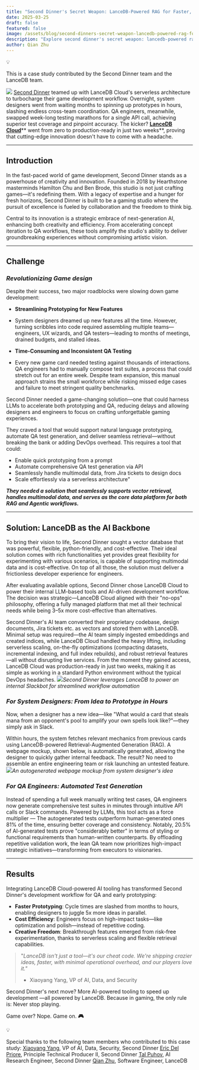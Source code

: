 ```yaml
---
title: "Second Dinner's Secret Weapon: LanceDB-Powered RAG for Faster, Smarter Game Development"
date: 2025-03-25
draft: false
featured: false
image: /assets/blog/second-dinners-secret-weapon-lancedb-powered-rag-for-faster-smarter-game-development/second-dinners-secret-weapon-lancedb-powered-rag-for-faster-smarter-game-development.png
description: "Explore second dinner's secret weapon: lancedb-powered rag for faster, smarter game development with practical insights and expert guidance from the LanceDB team."
author: Qian Zhu
---
```


💡

This is a case study contributed by the Second Dinner team and the LanceDB team. 

![](__GHOST_URL__/content/images/2025/03/Screenshot-2025-03-20-at-10.21.46-PM.png)
[Second Dinner](https://seconddinner.com/) teamed up with LanceDB Cloud's serverless architecture to turbocharge their game development workflow. Overnight, system designers went from waiting months to spinning up prototypes in hours, slashing endless cross-team coordination. QA engineers, meanwhile, swapped week-long testing marathons for a single API call, achieving superior test coverage and pinpoint accuracy. The kicker? [**LanceDB Cloud**](https://cloud.lancedb.com/)** went from zero to production-ready in just two weeks**, proving that cutting-edge innovation doesn't have to come with a headache. 

---

## Introduction

In the fast-paced world of game development, Second Dinner stands as a powerhouse of creativity and innovation. Founded in 2018 by Hearthstone masterminds Hamilton Chu and Ben Brode, this studio is not just crafting games—it's redefining them. With a legacy of expertise and a hunger for fresh horizons, Second Dinner is built to be a gaming studio where the pursuit of excellence is fueled by collaboration and the freedom to think big.

Central to its innovation is a strategic embrace of next-generation AI, enhancing both creativity and efficiency. From accelerating concept iteration to QA workflows, these tools amplify the studio's ability to deliver groundbreaking experiences without compromising artistic vision.

---

## Challenge

### ***Revolutionizing Game design***

Despite their success, two major roadblocks were slowing down game development:

- **Streamlining Prototyping for New Features**
- System designers dreamed up new features all the time. However, turning scribbles into code required assembling multiple teams—engineers, UX wizards, and QA testers—leading to months of meetings, drained budgets, and stalled ideas.

- **Time-Consuming and Inconsistent QA Testing**
- Every new game card needed testing against thousands of interactions. QA engineers had to manually compose test suites, a process that could stretch out for an entire week. Despite team expansion, this manual approach strains the small workforce while risking missed edge cases and failure to meet stringent quality benchmarks.

Second Dinner needed a game-changing solution—one that could harness LLMs to accelerate both prototyping and QA, reducing delays and allowing designers and engineers to focus on crafting unforgettable gaming experiences. 

They craved a tool that would support natural language prototyping, automate QA test generation, and deliver seamless retrieval—without breaking the bank or adding DevOps overhead. This requires a tool that could: 

- Enable quick prototyping from a prompt
- Automate comprehensive QA test generation via API
- Seamlessly handle multimodal data, from Jira tickets to design docs
- Scale effortlessly via a serverless architecture"

***They needed a solution that seamlessly supports vector retrieval, handles multimodal data, and serves as the core data platform for both RAG and Agentic workflows.***

---

## Solution: LanceDB as the AI Backbone

To bring their vision to life, Second Dinner sought a vector database that was powerful, flexible, python-friendly, and cost-effective. Their ideal solution comes with rich functionalities yet provides great flexibility for experimenting with various scenarios, is capable of supporting multimodal data and is cost-effective. On top of all those, the solution must deliver a frictionless developer experience for engineers.

After evaluating available options, Second Dinner chose LanceDB Cloud to power their internal LLM-based tools and AI-driven development workflow. The decision was strategic—LanceDB Cloud aligned with their "no-ops" philosophy, offering a fully managed platform that met all their technical needs while being 3–5x more cost-effective than alternatives.

Second Dinner's AI team converted their proprietary codebase, design documents, Jira tickets etc. as vectors and stored them with LanceDB. Minimal setup was required—the AI team simply ingested embeddings and created indices,  while LanceDB Cloud handled the heavy lifting, including serverless scaling, on-the-fly optimizations (compacting datasets, incremental indexing, and full index rebuilds), and robust retrieval features—all without disrupting live services. From the moment they gained access, LanceDB Cloud was production-ready in just two weeks, making it as simple as working in a standard Python environment without the typical DevOps headaches.
![](https://lh7-rt.googleusercontent.com/docsz/AD_4nXctjDxmLiIn9u0okxvL7DPjStCjkak2oGCw9gCfrYbCwbywT8OIbebJcp9TkgxeyTPIqcYGDmqTNO9ECaIwaTHBPcXJ_lncLtoMu12DUpWx0iJxBg-RLxqHUfx4A2T6Hlg99yegbEur629YXBeiZCI?key=37LNRI9v17TZx1pQx1nUL4nK)*Second Dinner leverages LanceDB to power an internal Slackbot for streamlined workflow automation*
### ***For System Designers: From Idea to Prototype in Hours***

Now, when a designer has a new idea—like "What would a card that steals mana from an opponent's pool to amplify your own spells look like?"—they simply ask in Slack.

Within hours, the system fetches relevant mechanics from previous cards using LanceDB-powered Retrieval-Augmented Generation (RAG). A webpage mockup, shown below, is automatically generated, allowing the designer to quickly gather internal feedback. The result? No need to assemble an entire engineering team or risk launching an untested feature.
![](https://lh7-rt.googleusercontent.com/docsz/AD_4nXf_-U_HwuaG4kHTk_A_B73PSSEHYfqnv0WopKVUbiVDm5z-3Pqq6zf95daS-vgqkOPL9Esdk6ye30gc7wMTiERZ4HZYLcNpFjuwSFO3MZni3qW-fxPhYp7bzq89oE_varyGD8EwSeR_uapD_HTVvb4?key=37LNRI9v17TZx1pQx1nUL4nK)*An autogenerated webpage mockup from system designer's idea*
### ***For QA Engineers: Automated Test Generation***

Instead of spending a full week manually writing test cases, QA engineers now generate comprehensive test suites in minutes through intuitive API calls or Slack commands. Powered by LLMs, this tool acts as a force multiplier — The autogenerated tests outperform human-generated ones 81% of the time, ensuring better coverage and consistency. Notably, 20.5% of AI-generated tests prove "considerably better" in terms of styling or functional requirements than human-written counterparts. By offloading repetitive validation work, the lean QA team now prioritizes high-impact strategic initiatives—transforming from executors to visionaries.

---

## Results

Integrating LanceDB Cloud-powered AI tooling has transformed Second Dinner's development workflow for QA and early prototyping:

- **Faster Prototyping**: Cycle times are slashed from months to hours, enabling designers to juggle 5x more ideas in parallel.
- **Cost Efficiency**: Engineers focus on high-impact tasks—like optimization and polish—instead of repetitive coding.
- **Creative Freedom**: Breakthrough features emerged from risk-free experimentation, thanks to serverless scaling and flexible retrieval capabilities.

> "*LanceDB isn't just a tool—it's our cheat code. We're shipping crazier ideas, faster, with minimal operational overhead, and our players love it."*
> - Xiaoyang Yang, VP of AI, Data, and Security

Second Dinner's next move? More AI-powered tooling to speed up development —all powered by LanceDB. Because in gaming, the only rule is: Never stop playing.

Game over? Nope. Game on. **🎮** 

💡

Special thanks to the following team members who contributed to this case study:
[Xiaoyang Yang](https://www.linkedin.com/in/xyyang/), VP of AI, Data, Security, Second Dinner
[Eric Del Priore](https://www.linkedin.com/in/ericdelpriore/), Principle Technical Producer II, Second Dinner 
[Tal Puhov](https://www.linkedin.com/in/tal-puhov/), AI Research Engineer, Second Dinner
[Qian Zhu](https://www.linkedin.com/in/qianzhu56/), Software Engineer, LanceDB
